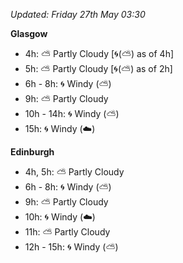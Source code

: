 *Updated: Friday 27th May 03:30*

**Glasgow**

* 4h: :partly_sunny: Partly Cloudy [:cyclone:(:partly_sunny:) as of 4h]
* 5h: :partly_sunny: Partly Cloudy [:cyclone:(:partly_sunny:) as of 2h]
* 6h - 8h: :cyclone: Windy (:partly_sunny:)
* 9h: :partly_sunny: Partly Cloudy
* 10h - 14h: :cyclone: Windy (:partly_sunny:)
* 15h: :cyclone: Windy (:cloud:)

**Edinburgh**

* 4h, 5h: :partly_sunny: Partly Cloudy
* 6h - 8h: :cyclone: Windy (:partly_sunny:)
* 9h: :partly_sunny: Partly Cloudy
* 10h: :cyclone: Windy (:cloud:)
* 11h: :partly_sunny: Partly Cloudy
* 12h - 15h: :cyclone: Windy (:partly_sunny:)
